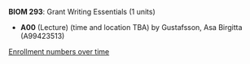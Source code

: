 **BIOM 293**: Grant Writing Essentials (1 units)

- **A00** (Lecture) (time and location TBA) by Gustafsson, Asa Birgitta (A99423513)

[Enrollment numbers over time](./BIOM293.tsv)
